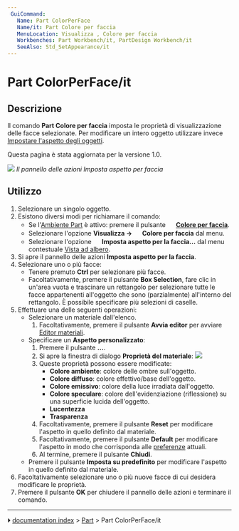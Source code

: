 ```yaml
---
 GuiCommand:
   Name: Part ColorPerFace
   Name/it: Part Colore per faccia
   MenuLocation: Visualizza , Colore per faccia
   Workbenches: Part Workbench/it, PartDesign Workbench/it
   SeeAlso: Std_SetAppearance/it
---
```


# Part ColorPerFace/it



## Descrizione

Il comando **Part Colore per faccia** imposta le proprietà di visualizzazione delle facce selezionate. Per modificare un intero oggetto utilizzare invece [Impostare l\'aspetto degli oggetti](Std_SetAppearance/it.md).

Questa pagina è stata aggiornata per la versione 1.0.

![](images/Part_ColorPerFace_Taskpanel.png ) 
*Il pannello delle azioni Imposta aspetto per faccia*



## Utilizzo

1.  Selezionare un singolo oggetto.
2.  Esistono diversi modi per richiamare il comando:
    -   Se l\'[Ambiente Part](Part_Workbench/it.md) è attivo: premere il pulsante **<img src="images/Part_ColorPerFace.svg" width=16px> [Colore per faccia](Part_ColorPerFace/it.md)**.
    -   Selezionare l\'opzione **Visualizza → <img src="images/Part_ColorPerFace.svg" width=16px> Colore per faccia** dal menu.
    -   Selezionare l\'opzione **<img src="images/Part_ColorPerFace.svg" width=16px> Imposta aspetto per la faccia...** dal menu contestuale [Vista ad albero](Tree_view/it.md).
3.  Si apre il pannello delle azioni **Imposta aspetto per la faccia**.
4.  Selezionare uno o più facce:
    -   Tenere premuto **Ctrl** per selezionare più facce.
    -   Facoltativamente, premere il pulsante **Box Selection**, fare clic in un\'area vuota e trascinare un rettangolo per selezionare tutte le facce appartenenti all\'oggetto che sono (parzialmente) all\'interno del rettangolo. È possibile specificare più selezioni di caselle.
5.  Effettuare una delle seguenti operazioni:
    -   Selezionare un materiale dall\'elenco.
        1.  Facoltativamente, premere il pulsante **Avvia editor** per avviare [Editor materiali](Materials_Edit/it.md).
    -   Specificare un **Aspetto personalizzato**:
        1.  Premere il pulsante **...**.
        2.  Si apre la finestra di dialogo **Proprietà del materiale**:
            ![](images/Material_Properties_Dialog.png )
        3.  Queste proprietà possono essere modificate:
            -   **Colore ambiente**: colore delle ombre sull\'oggetto.
            -   **Colore diffuso**: colore effettivo/base dell\'oggetto.
            -   **Colore emissivo**: colore della luce irradiata dall\'oggetto.
            -   **Colore speculare**: colore dell\'evidenziazione (riflessione) su una superficie lucida dell\'oggetto.
            -   **Lucentezza**
            -   **Trasparenza**
        4.  Facoltativamente, premere il pulsante **Reset** per modificare l\'aspetto in quello definito dal materiale.
        5.  Facoltativamente, premere il pulsante **Default** per modificare l\'aspetto in modo che corrisponda alle [preferenze](PartDesign_Preferences/it#Shape_appearance.md) attuali.
        6.  Al termine, premere il pulsante **Chiudi**.
    -   Premere il pulsante **Imposta su predefinito** per modificare l\'aspetto in quello definito dal materiale.
6.  Facoltativamente selezionare uno o più nuove facce di cui desidera modificare le proprietà.
7.  Premere il pulsante **OK** per chiudere il pannello delle azioni e terminare il comando.



---
⏵ [documentation index](../README.md) > [Part](Part_Workbench.md) > Part ColorPerFace/it
